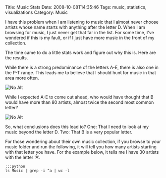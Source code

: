 Title: Music Stats
Date: 2008-10-08T14:35:46
Tags: music, statistics, visualizations
Category: Music

I have this problem when I am listening to music that I almost never choose artists whose name starts with anything after the letter D. When I am browsing for music, I just never get that far in the list. For some time, I've wondered if this is my fault, or if I just have more music in the front of my collection.

The time came to do a little stats work and figure out why this is. Here are the results.

While there is a strong predominance of the letters A-E, there is also one in the P-T range. This leads me to believe that I should hunt for music in that area more often.

![No Alt]({filename}/images/Number%20of%20Occurances%20Pentads-img1.png)

While I expected A-E to come out ahead, who would have thought that B would have more than 80 artists, almost twice the second most common letter? 

![No Alt]({filename}/images/Number%20of%20Occurances%20Pentads-img2.png)


So, what conclusions does this lead to? One: That I need to look at my music beyond the letter D. Two: That B is a very popular letter.

For those wondering about their own music collection, if you browse to your music folder and run the following, it will tell you how many artists starting with that letter you have. For the example below, it tells me I have 30 artists with the letter 'A'.

    :::python
    ls Music | grep -i ^a | wc -l
